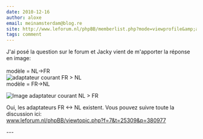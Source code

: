 ```yaml
---
date: 2010-12-16
author: aloxe
email: meinamsterdam@blog.re
site: http://www.leforum.nl/phpBB/memberlist.php?mode=viewprofile&amp;amp;u=1019&amp;amp;sid=2dd5055f69980fe438a818275fe4d0e2
tags: comment
---
```


<p>
J'ai posé la question sur le forum et Jacky vient de m'apporter la réponse en image:<br />
<br />modèle = NL-&gt;FR<br />
<img src="http://meinamsterdam.nl/public/images/contribs/2010/WAS-26-adaptateur-FR-NL-300x300.jpg" alt=" adaptateur courant FR > NL" /><br />modèle = FR-&gt;NL<br />

<img src="http://meinamsterdam.nl/public/images/contribs/2010/was-25-adaptateur-NL-FR.jpg" alt="Image adaptateur courant NL > FR" /></a>
</p>
<p>
Oui, les adaptateurs FR &lt;-&gt; NL existent. Vous pouvez suivre toute la discussion ici:<br />
<a href="http://www.leforum.nl/phpBB/viewtopic.php?f=7&amp;t=25309&amp;p=380977">www.leforum.nl/phpBB/viewtopic.php?f=7&amp;t=25309&amp;p=380977</a>
</p>
---